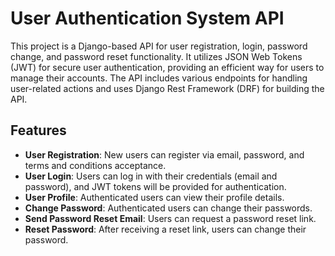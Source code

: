 # User Authentication System API

This project is a Django-based API for user registration, login,  password change, and password reset functionality. It utilizes JSON Web Tokens (JWT) for secure user authentication, providing an efficient way for users to manage their accounts. The API includes various endpoints for handling user-related actions and uses Django Rest Framework (DRF) for building the API.

## Features
- **User Registration**: New users can register via email, password, and terms and conditions acceptance.
- **User Login**: Users can log in with their credentials (email and password), and JWT tokens will be provided for authentication.
- **User Profile**: Authenticated users can view their profile details.
- **Change Password**: Authenticated users can change their passwords.
- **Send Password Reset Email**: Users can request a password reset link.
- **Reset Password**: After receiving a reset link, users can change their password.




